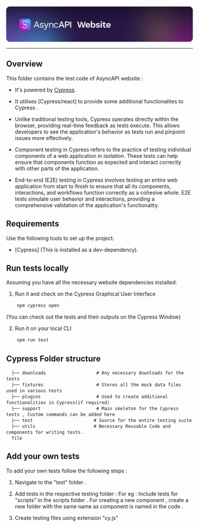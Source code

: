 [![AsyncAPI Banner and Logo](./public/img/logos/github-repobanner-website.png)](https://www.asyncapi.com)

--- 
## Overview 

This folder contains the test code of AsyncAPI website : 

- It's powered by [Cypress](https://docs.cypress.io/guides/overview/why-cypress).

- It utilises [Cypress/react] to provide some additional functionalites to Cypress . 

- Unlike traditional testing tools, Cypress operates directly within the browser, providing real-time feedback as tests execute. This allows developers to see the application's behavior as tests run and pinpoint issues more effectively.

- Component testing in Cypress refers to the practice of testing individual components of a web application in isolation. 
These tests can help ensure that components function as expected and interact correctly with other parts of the application.

- End-to-end (E2E) testing in Cypress involves testing an entire web application from start to finish to ensure that all its components, interactions, and workflows function correctly as a cohesive whole. E2E tests simulate user behavior and interactions, providing a comprehensive validation of the application's functionality.

## Requirements 
Use the following tools to set up the project:
- [Cypress] (This is installed as a dev-dependency).

## Run tests locally 

Assuming you have all the necessary website dependencies installed: 

1. Run it and check on the Cypress Graphical User Interface 
```bash
    npm cypress open 
```
(You can check out the tests and their outputs on the Cypress Window)

2. Run it on your local CLI  
```bash
    npm run test 
```

## Cypress Folder structure
```text
  ├── downloads                   # Any necessary downloads for the tests 
  ├── fixtures                    # Stores all the mock data files used in various tests 
  ├── plugins                     # Used to create additional functionalities in Cypress(if required)
  ├── support                     # Main skeleton for the Cypress tests , Custom commands can be added here
  ├── test                       # Source for the entire testing suite
  ├── utils                      # Necessary Reusable Code and components for writing tests.
  file
```

## Add your own tests 

To add your own tests follow the following steps : 

1. Navigate to the "test" folder  . 

2. Add tests in the respective testing folder : 
For eg : Include tests for "scripts" in the scripts folder . 
For creating a new component , create a new folder with the same name as component is named in the code . 

3. Create testing files using extension "cy.js"
